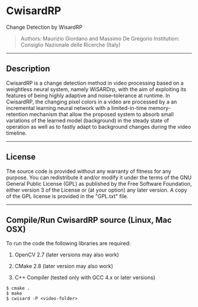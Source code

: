 # CwisardRP
Change Detection by WisardRP

> Authors: Maurizio Giordano and Massimo De Gregorio
Institution: Consiglio Nazionale delle Ricerche (Italy)

----------------------
Description
----------------------

CwisardRP is a change detection method in video processing based on a weightless neural system, 
namely WiSARDrp, with the aim of exploiting its features of being highly adaptive and 
noise–tolerance at runtime.
In CwisardRP, the changing pixel colors in a video are processed by a an incremental 
learning neural network with a limited-in-time memory-retention mechanism that allow the
proposed system to absorb small variations of the learned model (background) 
in the steady state of operation as well as to  fastly adapt to background 
changes during the video timeline.


----------------------
License
----------------------
  
The source code is provided without any warranty of fitness for any purpose.
You can redistribute it and/or modify it under the terms of the
GNU General Public License (GPL) as published by the Free Software Foundation,
either version 3 of the License or (at your option) any later version.
A copy of the GPL license is provided in the "GPL.txt" file.

----------------------
Compile/Run CwisardRP source (Linux, Mac OSX)
----------------------

To run the code the following libraries are required:

1. OpenCV 2.7 (later versions may also work)

2. CMake  2.8  (later version may also work)

3. C++ Compiler (tested only with GCC 4.x or later versions)

```
$ cmake .
$ make
$ cwisard -P <video-folder>
```

